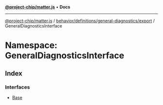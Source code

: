 [**@project-chip/matter.js**](../../../../../../README.md) • **Docs**

***

[@project-chip/matter.js](../../../../../../modules.md) / [behavior/definitions/general-diagnostics/export](../../README.md) / GeneralDiagnosticsInterface

# Namespace: GeneralDiagnosticsInterface

## Index

### Interfaces

- [Base](interfaces/Base.md)
